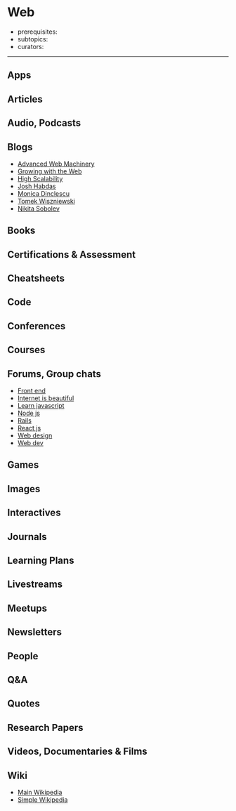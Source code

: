 # Web

- prerequisites:
- subtopics:
- curators:

------

## Apps

## Articles

## Audio, Podcasts

## Blogs

- [Advanced Web Machinery](https://advancedweb.hu/)
- [Growing with the Web](http://www.growingwiththeweb.com/p/explore.html?t=Computer%20science)
- [High Scalability](http://highscalability.com/)
- [Josh Habdas](https://habd.as/)
- [Monica Dinclescu](https://meowni.ca/)
- [Tomek Wiszniewski](http://tomek.wiszniewski.cc/)
- [Nikita Sobolev](https://sobolevn.me/)

## Books

## Certifications & Assessment

## Cheatsheets

## Code

## Conferences

## Courses

## Forums, Group chats

- [Front end](https://www.reddit.com/r/Frontend/)
- [Internet is beautiful](https://www.reddit.com/r/InternetIsBeautiful/)
- [Learn javascript](https://www.reddit.com/r/learnjavascript/)
- [Node js](https://www.reddit.com/r/node/)
- [Rails](https://www.reddit.com/r/rails/)
- [React js](https://www.reddit.com/r/reactjs/)
- [Web design](https://www.reddit.com/r/web_design/)
- [Web dev](https://www.reddit.com/r/webdev/)


## Games

## Images

## Interactives

## Journals

## Learning Plans

## Livestreams

## Meetups

## Newsletters

## People

## Q&A

## Quotes

## Research Papers

## Videos, Documentaries & Films

## Wiki

- [Main Wikipedia](https://en.wikipedia.org/wiki/World_Wide_Web)
- [Simple Wikipedia](https://simple.wikipedia.org/wiki/World_Wide_Web)
